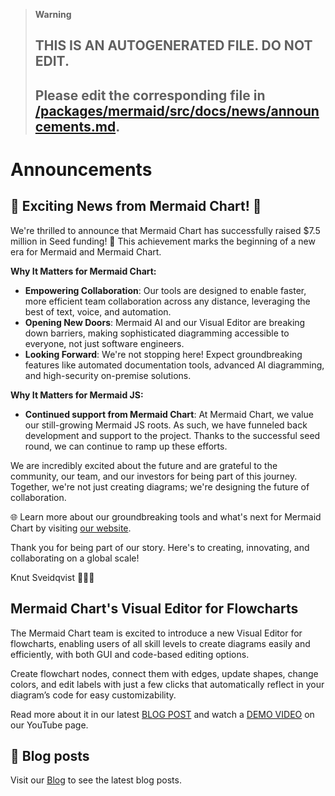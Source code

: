 > **Warning**
>
> ## THIS IS AN AUTOGENERATED FILE. DO NOT EDIT.
>
> ## Please edit the corresponding file in [/packages/mermaid/src/docs/news/announcements.md](../../packages/mermaid/src/docs/news/announcements.md).

# Announcements

## 🚀 Exciting News from Mermaid Chart! 🚀

We're thrilled to announce that Mermaid Chart has successfully raised $7.5 million in Seed funding! 🌟 This achievement marks the beginning of a new era for Mermaid and Mermaid Chart.

**Why It Matters for Mermaid Chart:**

- **Empowering Collaboration**: Our tools are designed to enable faster, more efficient team collaboration across any distance, leveraging the best of text, voice, and automation.
- **Opening New Doors**: Mermaid AI and our Visual Editor are breaking down barriers, making sophisticated diagramming accessible to everyone, not just software engineers.
- **Looking Forward**: We're not stopping here! Expect groundbreaking features like automated documentation tools, advanced AI diagramming, and high-security on-premise solutions.

**Why It Matters for Mermaid JS:**

- **Continued support from Mermaid Chart**: At Mermaid Chart, we value our still-growing Mermaid JS roots. As such, we have funneled back development and support to the project. Thanks to the successful seed round, we can continue to ramp up these efforts.

We are incredibly excited about the future and are grateful to the community, our team, and our investors for being part of this journey. Together, we're not just creating diagrams; we're designing the future of collaboration.

🌐 Learn more about our groundbreaking tools and what's next for Mermaid Chart by visiting [our website](www.mermaidchart.com).

Thank you for being part of our story. Here's to creating, innovating, and collaborating on a global scale!

Knut Sveidqvist 🧜‍♂️✨

## Mermaid Chart's Visual Editor for Flowcharts

The Mermaid Chart team is excited to introduce a new Visual Editor for flowcharts, enabling users of all skill levels to create diagrams easily and efficiently, with both GUI and code-based editing options.

Create flowchart nodes, connect them with edges, update shapes, change colors, and edit labels with just a few clicks that automatically reflect in your diagram’s code for easy customizability.

Read more about it in our latest [BLOG POST](https://www.mermaidchart.com/blog/posts/mermaid-chart-releases-new-visual-editor-for-flowcharts) and watch a [DEMO VIDEO](https://www.youtube.com/watch?v=5aja0gijoO0) on our YouTube page.

## 📖 Blog posts

Visit our [Blog](./blog.md) to see the latest blog posts.
